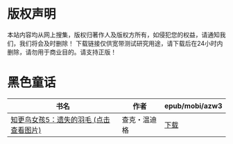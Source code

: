 # 版权声明

本站内容均从网上搜集，版权归著作人及版权方所有，如侵犯您的权益，请通知我们，我们将会及时删除！ 下载链接仅供宽带测试研究用途，请下载后在24小时内删除，请勿用于商业目的。请支持正版！

# 黑色童话

| 书名 | 作者 | epub/mobi/azw3 |
| --- | --- | --- |
| [知更鸟女孩5：遗失的羽毛 (点击查看图片)](https://www.dushupai.com/attachment/2024/06/06/5e4b45dab49faaa0.jpg) | 查克・温迪格 | [下载](https://url89.ctfile.com/f/31084289-1357031854-fd253d?p=8866) |
